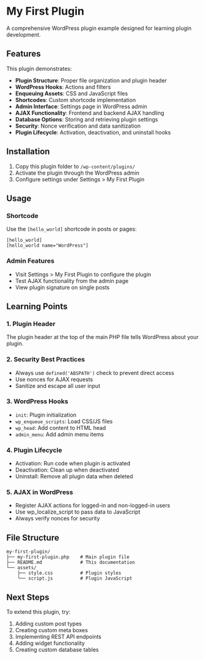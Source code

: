 # My First Plugin

A comprehensive WordPress plugin example designed for learning plugin development.

## Features

This plugin demonstrates:

- **Plugin Structure**: Proper file organization and plugin header
- **WordPress Hooks**: Actions and filters
- **Enqueuing Assets**: CSS and JavaScript files
- **Shortcodes**: Custom shortcode implementation
- **Admin Interface**: Settings page in WordPress admin
- **AJAX Functionality**: Frontend and backend AJAX handling
- **Database Options**: Storing and retrieving plugin settings
- **Security**: Nonce verification and data sanitization
- **Plugin Lifecycle**: Activation, deactivation, and uninstall hooks

## Installation

1. Copy this plugin folder to `/wp-content/plugins/`
2. Activate the plugin through the WordPress admin
3. Configure settings under Settings > My First Plugin

## Usage

### Shortcode

Use the `[hello_world]` shortcode in posts or pages:

```
[hello_world]
[hello_world name="WordPress"]
```

### Admin Features

- Visit Settings > My First Plugin to configure the plugin
- Test AJAX functionality from the admin page
- View plugin signature on single posts

## Learning Points

### 1. Plugin Header
The plugin header at the top of the main PHP file tells WordPress about your plugin.

### 2. Security Best Practices
- Always use `defined('ABSPATH')` check to prevent direct access
- Use nonces for AJAX requests
- Sanitize and escape all user input

### 3. WordPress Hooks
- `init`: Plugin initialization
- `wp_enqueue_scripts`: Load CSS/JS files
- `wp_head`: Add content to HTML head
- `admin_menu`: Add admin menu items

### 4. Plugin Lifecycle
- Activation: Run code when plugin is activated
- Deactivation: Clean up when deactivated
- Uninstall: Remove all plugin data when deleted

### 5. AJAX in WordPress
- Register AJAX actions for logged-in and non-logged-in users
- Use wp_localize_script to pass data to JavaScript
- Always verify nonces for security

## File Structure

```
my-first-plugin/
├── my-first-plugin.php    # Main plugin file
├── README.md              # This documentation
└── assets/
    ├── style.css          # Plugin styles
    └── script.js          # Plugin JavaScript
```

## Next Steps

To extend this plugin, try:

1. Adding custom post types
2. Creating custom meta boxes
3. Implementing REST API endpoints
4. Adding widget functionality
5. Creating custom database tables